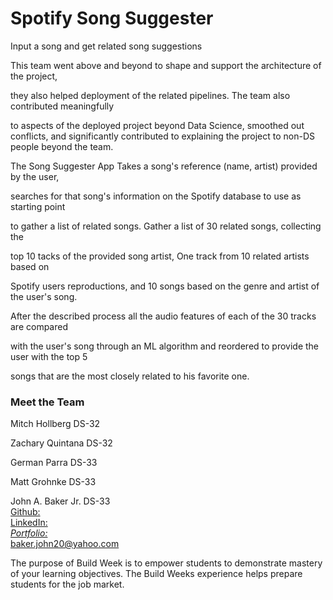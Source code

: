 # Spotify Song Suggester

Input a song and get related song suggestions

This team went above and beyond to shape and support the architecture of the project, 

they also helped deployment of the related pipelines. The team also contributed meaningfully 

to aspects of the deployed project beyond Data Science, smoothed out conflicts, 
and significantly contributed to explaining the project to non-DS people beyond the team.

The Song Suggester App Takes a song's reference (name, artist) provided by the user, 

searches for that song's information on the Spotify database to use as starting point 

to gather a list of related songs. Gather a list of 30 related songs, collecting the 

top 10 tacks of the provided song artist, One track from 10 related artists based on 

Spotify users reproductions, and 10 songs based on the genre and artist of the user's song. 

After the described process all the audio features of each of the 30 tracks are compared 

with the user's song through an ML algorithm and reordered to provide the user with the top 5 

songs that are the most closely related to his favorite one.

### Meet the Team

Mitch Hollberg DS-32<br/>

Zachary Quintana DS-32 

German Parra DS-33 

Matt Grohnke DS-33

John A. Baker Jr. DS-33<br/>
[Github:](https://github.com/BakerJr1904)<br/>
[LinkedIn:](https://www.linkedin.com/in/john-a-baker-jr/)<br/> 
*[Portfolio:](https://johnabakerjr.link/)* <br/>
<baker.john20@yahoo.com> <br/>

The purpose of Build Week is to empower students to demonstrate mastery of your learning objectives. 
The Build Weeks experience helps prepare students for the job market.
